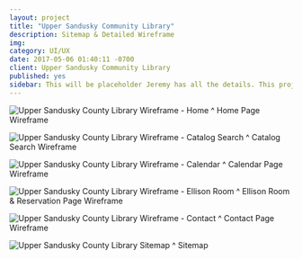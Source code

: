 ```yaml
---
layout: project
title: "Upper Sandusky Community Library"
description: Sitemap & Detailed Wireframe
img: 
category: UI/UX
date: 2017-05-06 01:40:11 -0700
client: Upper Sandusky Community Library
published: yes
sidebar: This will be placeholder Jeremy has all the details. This project was part of a website redesign for AES. To create the outline we gathered data using Analytics, industry-standard tools & techniques to determine competitors search ranking scores and advertising priorities. We were also able to determine primary user groups. We then analyized that data and provided an outline for the content and user flow of the website. The final report is below.
---
```


![Upper Sandusky County Library Wireframe - Home](/img/USCL/0.jpg)
^ Home Page Wireframe

![Upper Sandusky County Library Wireframe - Catalog Search](/img/USCL/catalog_search.jpg)
^ Catalog Search Wireframe

![Upper Sandusky County Library Wireframe - Calendar](/img/USCL/calendar.jpg)
^ Calendar Page Wireframe

![Upper Sandusky County Library Wireframe - Ellison Room](/img/USCL/ellison.jpg)
^ Ellison Room & Reservation Page Wireframe

![Upper Sandusky County Library Wireframe - Contact](/img/USCL/contact.jpg)
^ Contact Page Wireframe

![Upper Sandusky County Library Sitemap](/img/USCL/site_map.jpg)
^ Sitemap